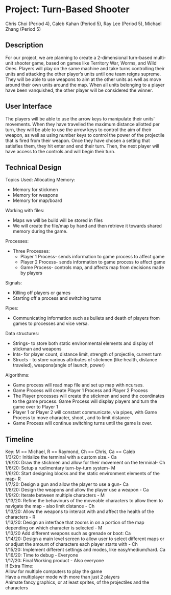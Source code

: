 # Project: Turn-Based Shooter
Chris Choi (Period 4), Caleb Kahan (Period 5), Ray Lee (Period 5), Michael Zhang (Period 5)

## Description
For our project, we are planning to create a 2-dimensional turn-based multi-unit shooter game, based on games like Territory War, Worms, and Wild Ones. Players will play on the same machine and take turns controlling their units and attacking the other player’s units until one team reigns supreme. They will be able to use weapons to aim at the other units as well as move around their own units around the map. When all units belonging to a player have been vanquished, the other player will be considered the winner. 

## User Interface
The players will be able to use the arrow keys to manipulate their units' movements. When they have travelled the maximum distance allotted per turn, they will be able to use the arrow keys to control the aim of their weapon, as well as using number keys to control the power of the projectile that is fired from their weapon. Once they have chosen a setting that satisfies them, they hit enter and end their turn. Then, the next player will have access to the controls and will begin their turn. 

## Technical Design
Topics Used: Allocating Memory:
<ul>
  <li>Memory for stickmen
  <li>Memory for weapons
  <li>Memory for map/board
</ul> 
Working with files:
<ul>
  <li>Maps we will be build will be stored in files
  <li>We will create the file/map by hand and then retrieve it towards shared memory during the game.
</ul>
Processes:
<ul>
  <li>Three Processes:
  <ul>
    <li>Player 1 Process- sends information to game process to affect game
    <li>Player 2 Process- sends information to game process to affect game
    <li>Game Process- controls map, and affects map from decisions made by players
  </ul>
</ul>
Signals: 
<ul>
  <li>Killing off players or games
  <li>Starting off a process and switching turns
</ul>
Pipes: 
<ul>
  <li>Communicating information such as bullets and death of players from games to processes and vice versa. 
</ul>
Data structures:
<ul>
  <li>Strings- to store both static environmental elements and display of stickman and weapons
  <li>Ints- for player count, distance limit, strength of projectile, current turn
  <li>Structs - to store various attributes of stickmen (like health, distance traveled), weapons(angle of launch, power)
</ul>
Algorithms:
<ul>
  <li>Game process will read map file and set up map with ncurses.
  <li>Game Process will create Player 1 Process and Player 2 Process
  <li>The Player processes will create the stickmen and send the coordinates to the game process. Game Process will display players and turn the game over to Player 1
  <li>Player 1 or Player 2 will constant communicate, via pipes,  with Game Process to move character, shoot , and to limit distance
  <li>Game Process will continue switching turns until the game is over. 
</ul>

## Timeline
Key: M == Michael, R == Raymond, Ch == Chris, Ca == Caleb <br>
1/3/20:: Initialize the terminal with a custom size.- Ca<br>
1/6/20: Draw the stickmen and allow for their movement on the terminal- Ch<br>
1/6/20: Setup a rudimentary turn-by-turn system- M<br>
1/6/20: Start designing blocks and the static environment elements of the map- R<br>
1/7/20: Design a gun and allow the player to use a gun- Ca<br>
1/8/20: Design the weapons and allow the player use a weapon - Ca<br>
1/9/20: Iterate between multiple characters - M<br>
1/13/20: Refine the behaviours of the moveable characters to allow them to navigate the map - also limit distance - Ch<br>
1/13/20: Allow the weapons to interact with and affect the health of the characters - R<br>
1/13/20: Design an interface that zooms in on a portion of the map depending on which character is selected - M<br>
1/13/20 Add different weapons such as grenade or boot: Ca<br>
1/14/20: Design a main level screen to allow user to select different maps or or adjust the amount of characters each player starts with - Ch<br>
1/15/20: Implement different settings and modes, like easy/medium/hard. Ca <br>
1/16/20: Time to debug - Everyone<br>
1/17/20: Final Working product - Also everyone<br>
If Extra Time: <br>
Allow for multiple computers to play the game<br>
Have a multiplayer mode with more than just 2 players<br>
Animate fancy graphics, or at least sprites, of the projectiles and the characters<br>



